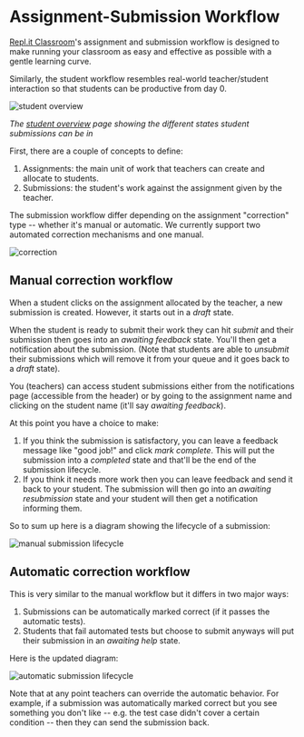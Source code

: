 # Assignment-Submission Workflow

[Repl.it Classroom](/site/classroom)'s assignment and submission workflow is
designed to make running your classroom as easy and effective as possible
with a gentle learning curve.

Similarly, the student workflow resembles
real-world teacher/student interaction so that students can be productive
from day 0.

![student overview](https://i.imgur.com/5N4gMNj.jpg)

_The [student overview](/site/blog/classroomoverview) page
showing the different states student submissions can be in_

First, there are a couple of concepts to define:

1. Assignments: the main unit of work that teachers can create and allocate to
students.
2. Submissions: the student's work against the assignment given by the teacher.

The submission workflow differ depending on the assignment "correction" type --
whether it's manual or automatic. We currently support two automated correction
mechanisms and one manual.

![correction](https://replit.github.io/media/assignment-submission/correction.png)

## Manual correction workflow

When a student clicks on the assignment allocated by the teacher, a new
submission is created. However, it starts out in a _draft_ state.

When the student is ready to submit their work they can hit _submit_ and their
submission then goes into an _awaiting feedback_ state. You'll then get a
notification about the submission. (Note that students are able to _unsubmit_
their submissions which will remove it from your queue and it goes back to a
_draft_ state).

You (teachers) can access student submissions either from the notifications page (accessible
from the header) or by going to the assignment name and clicking on the student
name (it'll say _awaiting feedback_).

At this point you have a choice to make:

1. If you think the submission is satisfactory, you can leave a feedback message like "good job!" and click _mark
complete_. This will put the submission into a _completed_ state and that'll be
the end of the submission lifecycle.
2. If you think it needs more work then you can leave feedback and send it back
to your student. The submission will then go into an _awaiting resubmission_
state and your student will then get a notification informing them.

So to sum up here is a diagram showing the lifecycle of a submission:

![manual submission
 lifecycle](https://replit.github.io/media/assignment-submission/manual_submission_lifecycle.png)

## Automatic correction workflow

This is very similar to the manual workflow but it differs in two major ways:

1. Submissions can be automatically marked correct (if it passes the automatic tests).
2. Students that fail automated tests but choose to submit anyways will put
their submission in an _awaiting help_ state.

Here is the updated diagram:

![automatic submission
 lifecycle](https://replit.github.io/media/assignment-submission/automatic_submission_lifecycle.png)

Note that at any point teachers can override the automatic behavior. For
example, if a submission was automatically marked correct but you see something you
don't like -- e.g. the test case didn't cover a certain condition -- then they can
send the submission back.